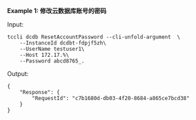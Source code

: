 **Example 1: 修改云数据库账号的密码**



Input: 

```
tccli dcdb ResetAccountPassword --cli-unfold-argument  \
    --InstanceId dcdbt-fdpjf5zh\
    --UserName testuser1\
    --Host 172.17.%\
    --Password abcd8765_.
```

Output: 
```
{
    "Response": {
        "RequestId": "c7b1680d-db03-4f20-8684-a865ce7bcd38"
    }
}
```

